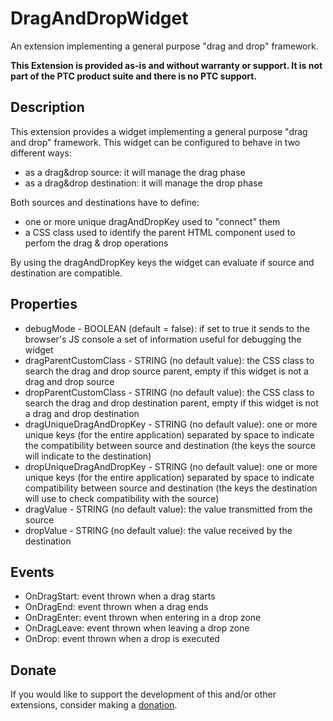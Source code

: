 # DragAndDropWidget
An extension implementing a general purpose "drag and drop" framework.

**This Extension is provided as-is and without warranty or support. It is not part of the PTC product suite and there is no PTC support.**

## Description
This extension provides a widget implementing a general purpose "drag and drop" framework. This widget can be configured to behave in two different ways:
- as a drag&drop source: it will manage the drag phase
- as a drag&drop destination: it will manage the drop phase

Both sources and destinations have to define:
- one or more unique dragAndDropKey used to "connect" them
- a CSS class used to identify the parent HTML component used to perfom the drag & drop operations

By using the dragAndDropKey keys the widget can evaluate if source and destination are compatible.

## Properties
- debugMode - BOOLEAN (default = false): if set to true it sends to the browser's JS console a set of information useful for debugging the widget
- dragParentCustomClass - STRING (no default value): the CSS class to search the drag and drop source parent, empty if this widget is not a drag and drop source
- dropParentCustomClass - STRING (no default value): the CSS class to search the drag and drop destination parent, empty if this widget is not a drag and drop destination
- dragUniqueDragAndDropKey - STRING (no default value): one or more unique keys (for the entire application) separated by space to indicate the compatibility between source and destination (the keys the source will indicate to the destination)
- dropUniqueDragAndDropKey - STRING (no default value): one or more unique keys (for the entire application) separated by space to indicate compatibility between source and destination (the keys the destination will use to check compatibility with the source)
- dragValue - STRING (no default value): the value transmitted from the source
- dropValue - STRING (no default value): the value received by the destination

## Events
- OnDragStart: event thrown when a drag starts
- OnDragEnd: event thrown when a drag ends
- OnDragEnter: event thrown when entering in a drop zone
- OnDragLeave: event thrown when leaving a drop zone
- OnDrop: event thrown when a drop is executed

## Donate
If you would like to support the development of this and/or other extensions, consider making a [donation](https://www.paypal.com/donate/?business=HCDX9BAEYDF4C&no_recurring=0&currency_code=EUR).
